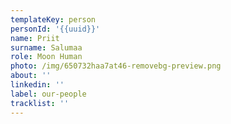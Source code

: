 ```yaml
---
templateKey: person
personId: '{{uuid}}'
name: Priit
surname: Salumaa
role: Moon Human
photo: /img/650732haa7at46-removebg-preview.png
about: ''
linkedin: ''
label: our-people
tracklist: ''
---
```

